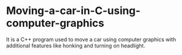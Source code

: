 # Moving-a-car-in-C-using-computer-graphics
It is a C++ program used to move a car using computer graphics with additional features like honking and turning on headlight.
